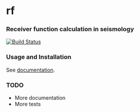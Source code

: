 # rf
### Receiver function calculation in seismology
[![Build Status](https://api.travis-ci.org/trichter/rf.png?branch=master)](https://travis-ci.org/trichter/rf)

### Usage and Installation 
See [documentation][1].

### TODO
* More documentation
* More tests

[1]: http://rf.readthedocs.org/

